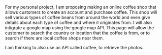 For my personal project, I am proposing making an online coffee shop that allows customers to create an account and purchase coffee. This shop will sell various types of coffee beans from around the world and even give details about each type of coffee and where it originates from. I will also intigrate a google map using the google map API. This page will allow the customer to search the country or location that the coffee is from, or to search if there are local coffee shops near them.

I am thinking to also use an API called coffee, to retrieve the photos. 
